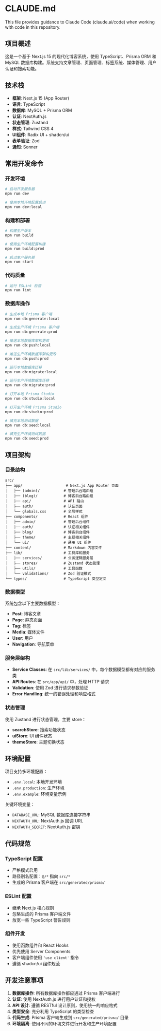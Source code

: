 # CLAUDE.md

This file provides guidance to Claude Code (claude.ai/code) when working with code in this repository.

## 项目概述

这是一个基于 Next.js 15 的现代化博客系统，使用 TypeScript、Prisma ORM 和 MySQL 数据库构建。系统支持文章管理、页面管理、标签系统、媒体管理、用户认证和搜索功能。

## 技术栈

- **框架**: Next.js 15 (App Router)
- **语言**: TypeScript
- **数据库**: MySQL + Prisma ORM
- **认证**: NextAuth.js
- **状态管理**: Zustand
- **样式**: Tailwind CSS 4
- **UI组件**: Radix UI + shadcn/ui
- **表单验证**: Zod
- **通知**: Sonner

## 常用开发命令

### 开发环境
```bash
# 启动开发服务器
npm run dev

# 使用本地环境配置启动
npm run dev:local
```

### 构建和部署
```bash
# 构建生产版本
npm run build

# 使用生产环境配置构建
npm run build:prod

# 启动生产服务器
npm run start
```

### 代码质量
```bash
# 运行 ESLint 检查
npm run lint
```

### 数据库操作
```bash
# 生成本地 Prisma 客户端
npm run db:generate:local

# 生成生产环境 Prisma 客户端
npm run db:generate:prod

# 推送本地数据库架构更改
npm run db:push:local

# 推送生产环境数据库架构更改
npm run db:push:prod

# 运行本地数据库迁移
npm run db:migrate:local

# 运行生产环境数据库迁移
npm run db:migrate:prod

# 打开本地 Prisma Studio
npm run db:studio:local

# 打开生产环境 Prisma Studio
npm run db:studio:prod

# 填充本地测试数据
npm run db:seed:local

# 填充生产环境测试数据
npm run db:seed:prod
```

## 项目架构

### 目录结构
```
src/
├── app/                    # Next.js App Router 页面
│   ├── (admin)/           # 管理后台路由组
│   ├── (blog)/            # 博客前台路由组
│   ├── api/               # API 路由
│   ├── auth/              # 认证页面
│   └── globals.css        # 全局样式
├── components/            # React 组件
│   ├── admin/             # 管理后台组件
│   ├── auth/              # 认证相关组件
│   ├── blog/              # 博客前台组件
│   ├── theme/             # 主题相关组件
│   └── ui/                # 通用 UI 组件
├── content/               # Markdown 内容文件
├── lib/                   # 工具库和服务
│   ├── services/          # 业务逻辑服务层
│   ├── stores/            # Zustand 状态管理
│   ├── utils/             # 工具函数
│   └── validations/       # Zod 验证模式
└── types/                 # TypeScript 类型定义
```

### 数据模型
系统包含以下主要数据模型：
- **Post**: 博客文章
- **Page**: 静态页面
- **Tag**: 标签
- **Media**: 媒体文件
- **User**: 用户
- **Navigation**: 导航菜单

### 服务层架构
- **Service Classes**: 在 `src/lib/services/` 中，每个数据模型都有对应的服务类
- **API Routes**: 在 `src/app/api/` 中，处理 HTTP 请求
- **Validation**: 使用 Zod 进行请求参数验证
- **Error Handling**: 统一的错误处理和响应格式

### 状态管理
使用 Zustand 进行状态管理，主要 store：
- **searchStore**: 搜索功能状态
- **uiStore**: UI 组件状态
- **themeStore**: 主题切换状态

## 环境配置

项目支持多环境配置：
- `.env.local`: 本地开发环境
- `.env.production`: 生产环境
- `.env.example`: 环境变量示例

关键环境变量：
- `DATABASE_URL`: MySQL 数据库连接字符串
- `NEXTAUTH_URL`: NextAuth.js 回调 URL
- `NEXTAUTH_SECRET`: NextAuth.js 密钥

## 代码规范

### TypeScript 配置
- 严格模式启用
- 路径别名配置：`@/*` 指向 `src/*`
- 生成的 Prisma 客户端在 `src/generated/prisma/`

### ESLint 配置
- 继承 Next.js 核心规则
- 忽略生成的 Prisma 客户端文件
- 放宽一些 TypeScript 警告规则

### 组件开发
- 使用函数组件和 React Hooks
- 优先使用 Server Components
- 客户端组件使用 `'use client'` 指令
- 遵循 shadcn/ui 组件规范

## 开发注意事项

1. **数据库操作**: 所有数据库操作都应通过 Prisma 客户端进行
2. **认证**: 使用 NextAuth.js 进行用户认证和授权
3. **API 设计**: 遵循 RESTful 设计原则，使用统一的响应格式
4. **类型安全**: 充分利用 TypeScript 的类型检查
5. **代码生成**: Prisma 客户端生成到 `src/generated/prisma/` 目录
6. **环境隔离**: 使用不同的环境文件进行开发和生产环境配置